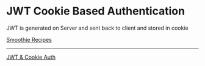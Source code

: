 <h1>JWT Cookie Based Authentication</h1>

<p>JWT is generated on Server and sent back to client and stored in cookie</p>
<a href="https://github.com/irfandayan/node-smoothie-app-jwt-auth">Smoothie Recipes</a>
<hr>
<a href="https://github.com/irfandayan/jwt-cookie-auth">JWT & Cookie Auth</a>
